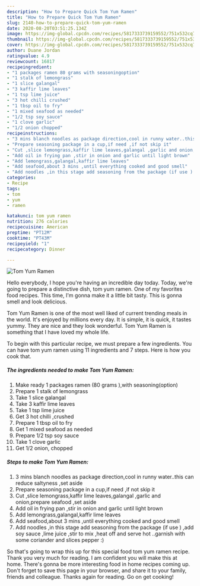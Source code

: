 ```yaml
---
description: "How to Prepare Quick Tom Yum Ramen"
title: "How to Prepare Quick Tom Yum Ramen"
slug: 2140-how-to-prepare-quick-tom-yum-ramen
date: 2020-08-20T03:51:25.134Z
image: https://img-global.cpcdn.com/recipes/5817333739159552/751x532cq70/tom-yum-ramen-recipe-main-photo.jpg
thumbnail: https://img-global.cpcdn.com/recipes/5817333739159552/751x532cq70/tom-yum-ramen-recipe-main-photo.jpg
cover: https://img-global.cpcdn.com/recipes/5817333739159552/751x532cq70/tom-yum-ramen-recipe-main-photo.jpg
author: Duane Jordan
ratingvalue: 4.9
reviewcount: 16817
recipeingredient:
- "1 packages ramen 80 grams with seasoningoption"
- "1 stalk of lemongrass"
- "1 slice galangal"
- "3 kaffir lime leaves"
- "1 tsp lime juice"
- "3 hot chilli crushed"
- "1 tbsp oil to fry"
- "1 mixed seafood as needed"
- "1/2 tsp soy sauce"
- "1 clove garlic"
- "1/2 onion chopped"
recipeinstructions:
- "3 mins blanch noodles as package direction,cool in runny water..this can reduce saltyness ,set aside"
- "Prepare seasoning package in a cup,if need ,if not skip it"
- "Cut ,slice lemongrass,kaffir lime leaves,galangal ,garlic and onion,prepare seafood ,set aside"
- "Add oil in frying pan ,stir in onion and garlic until light brown"
- "Add lemongrass,galangal,kaffir lime leaves"
- "Add seafood,about 3 mins ,until everything cooked and good smell"
- "Add noodles ,in this stage add seasoning from the package (if use ) ,add soy sauce ,lime juice ,stir to mix ,heat off and serve hot ..garnish with some coriander and slices pepper :)"
categories:
- Recipe
tags:
- tom
- yum
- ramen

katakunci: tom yum ramen 
nutrition: 276 calories
recipecuisine: American
preptime: "PT12M"
cooktime: "PT43M"
recipeyield: "1"
recipecategory: Dinner

---
```



![Tom Yum Ramen](https://img-global.cpcdn.com/recipes/5817333739159552/751x532cq70/tom-yum-ramen-recipe-main-photo.jpg)

Hello everybody, I hope you're having an incredible day today. Today, we're going to prepare a distinctive dish, tom yum ramen. One of my favorites food recipes. This time, I'm gonna make it a little bit tasty. This is gonna smell and look delicious.

Tom Yum Ramen is one of the most well liked of current trending meals in the world. It's enjoyed by millions every day. It is simple, it is quick, it tastes yummy. They are nice and they look wonderful. Tom Yum Ramen is something that I have loved my whole life.




To begin with this particular recipe, we must prepare a few ingredients. You can have tom yum ramen using 11 ingredients and 7 steps. Here is how you cook that.

<!--inarticleads1-->

##### The ingredients needed to make Tom Yum Ramen:

1. Make ready 1 packages ramen (80 grams ),with seasoning(option)
1. Prepare 1 stalk of lemongrass
1. Take 1 slice galangal
1. Take 3 kaffir lime leaves
1. Take 1 tsp lime juice
1. Get 3 hot chilli ,crushed
1. Prepare 1 tbsp oil to fry
1. Get 1 mixed seafood as needed
1. Prepare 1/2 tsp soy sauce
1. Take 1 clove garlic
1. Get 1/2 onion, chopped




<!--inarticleads2-->

##### Steps to make Tom Yum Ramen:

1. 3 mins blanch noodles as package direction,cool in runny water..this can reduce saltyness ,set aside
1. Prepare seasoning package in a cup,if need ,if not skip it
1. Cut ,slice lemongrass,kaffir lime leaves,galangal ,garlic and onion,prepare seafood ,set aside
1. Add oil in frying pan ,stir in onion and garlic until light brown
1. Add lemongrass,galangal,kaffir lime leaves
1. Add seafood,about 3 mins ,until everything cooked and good smell
1. Add noodles ,in this stage add seasoning from the package (if use ) ,add soy sauce ,lime juice ,stir to mix ,heat off and serve hot ..garnish with some coriander and slices pepper :)




So that's going to wrap this up for this special food tom yum ramen recipe. Thank you very much for reading. I am confident you will make this at home. There's gonna be more interesting food in home recipes coming up. Don't forget to save this page in your browser, and share it to your family, friends and colleague. Thanks again for reading. Go on get cooking!
